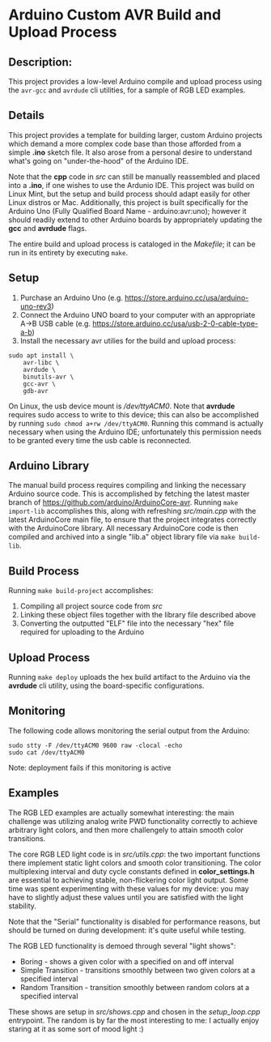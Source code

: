 # Arduino Custom AVR Build and Upload Process


## Description:
This project provides a low-level Arduino compile and upload process using the `avr-gcc` and `avrdude` cli utilities, for a sample of RGB LED examples.


## Details
This project provides a template for building larger, custom Arduino projects which demand a more complex code base than those afforded from a simple **.ino** sketch file.
It also arose from a personal desire to understand what's going on "under-the-hood" of the Arduino IDE.

Note that the **cpp** code in *src* can still be manually reassembled and placed into a **.ino**, if one wishes to use the Ardunio IDE.
This project was build on Linux Mint, but the setup and build process should adapt easily for other Linux distros or Mac.
Additionally, this project is built specifically for the Arduino Uno (Fully Qualified Board Name - arduino:avr:uno);
however it should readily extend to other Arduino boards by appropriately updating the **gcc** and **avrdude** flags.

The entire build and upload process is cataloged in the *Makefile*; it can be run in its entirety by executing `make`.


## Setup
1. Purchase an Arduino Uno (e.g. https://store.arduino.cc/usa/arduino-uno-rev3)
2. Connect the Arduino UNO board to your computer with an appropriate A->B USB cable (e.g. https://store.arduino.cc/usa/usb-2-0-cable-type-a-b)
3. Install the necessary avr utilies for the build and upload process:
```
sudo apt install \
    avr-libc \
    avrdude \
    binutils-avr \
    gcc-avr \
    gdb-avr
```
On Linux, the usb device mount is */dev/ttyACM0*. Note that **avrdude** requires sudo access to write to this device; this can also be accomplished by running `sudo chmod a+rw /dev/ttyACM0`.  Running this command is actually necessary when using the Arduino IDE; unfortunately this permission needs to be granted every time the usb cable is reconnected.


## Arduino Library
The manual build process requires compiling and linking the necessary Arduino source code.  This is accomplished by fetching the latest master branch of https://github.com/arduino/ArduinoCore-avr.  Running `make import-lib` accomplishes this, along with refreshing *src/main.cpp* with the latest ArduinoCore main file, to ensure that the project integrates correctly with the ArduinoCore library.  All necessary ArduinoCore code is then compiled and archived into a single "lib.a" object library file via `make build-lib`.


## Build Process
Running `make build-project` accomplishes:
1. Compiling all project source code from *src*
2. Linking these object files together with the library file described above
3. Converting the outputted "ELF" file into the necessary "hex" file required for uploading to the Arduino


## Upload Process
Running `make deploy` uploads the hex build artifact to the Arduino via the **avrdude** cli utility, using the board-specific configurations.


## Monitoring
The following code allows monitoring the serial output from the Arduino:
```
sudo stty -F /dev/ttyACM0 9600 raw -clocal -echo
sudo cat /dev/ttyACM0
```
Note: deployment fails if this monitoring is active


## Examples
The RGB LED examples are actually somewhat interesting: the main challenge was utilizing analog write PWD functionality correctly to achieve arbitrary light colors, and then more challengely to attain smooth color transitions.

The core RGB LED light code is in *src/utils.cpp*: the two important functions there implement static light colors and smooth color transitioning.
The color multiplexing interval and duty cycle constants defined in **color_settings.h** are essential to achieving stable, non-flickering color light output.
Some time was spent experimenting with these values for my device:
you may have to slightly adjust these values until you are satisfied with the light stability.

Note that the "Serial" functionality is disabled for performance reasons, but should be turned on during development: it's quite useful while testing.

The RGB LED functionality is demoed through several "light shows":
* Boring - shows a given color with a specified on and off interval
* Simple Transition - transitions smoothly between two given colors at a specified interval
* Random Transition - transition smoothly between random colors at a specified interval

These shows are setup in *src/shows.cpp* and chosen in the *setup_loop.cpp* entrypoint.
The random is by far the most interesting to me: I actually enjoy staring at it as some sort of mood light :)

